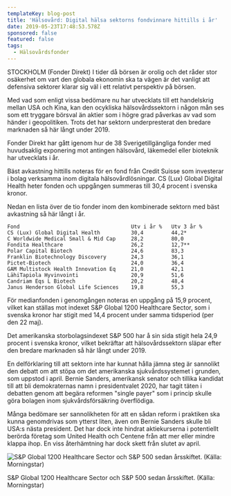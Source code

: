 ```yaml
---
templateKey: blog-post
title: 'Hälsovård: Digital hälsa sektorns fondvinnare hittills i år'
date: 2019-05-23T17:48:53.578Z
sponsored: false
featured: false
tags:
  - Hälsovårdsfonder
---
```

STOCKHOLM (Fonder Direkt) I tider då börsen är orolig och det råder stor osäkerhet om vart den globala ekonomin ska ta vägen är det vanligt att defensiva sektorer klarar sig väl i ett relativt perspektiv på börsen.

Med vad som enligt vissa bedömare nu har utvecklats till ett handelskrig mellan USA och Kina, kan den ocykliska hälsovårdssektorn i någon mån ses som ett tryggare börsval än aktier som i högre grad påverkas av vad som händer i geopolitiken. Trots det har sektorn underpresterat den bredare marknaden så här långt under 2019.

Fonder Direkt har gått igenom hur de 38 Sverigetillgängliga fonder med huvudsaklig exponering mot antingen hälsovård, läkemedel eller bioteknik har utvecklats i år.

Bäst avkastning hittills noteras för en fond från Credit Suisse som investerar i bolag verksamma inom digitala hälsovårdlösningar. CS (Lux) Global Digital Health heter fonden och uppgången summeras till 30,4 procent i svenska kronor.

Nedan en lista över de tio fonder inom den kombinerade sektorn med bäst avkastning så här långt i år.

```
Fond                                    Utv i år %   Utv 3 år %
CS (Lux) Global Digital Health          30,4         44,2*     
C Worldwide Medical Small & Mid Cap     28,2         80,0      
Fondita Healthcare                      26,2         12,7**    
Polar Capital Biotech                   24,6         83,3      
Franklin Biotechnology Discovery        24,3         36,1      
Pictet-Biotech                          24,0         36,4      
GAM Multistock Health Innovation Eq     21,0         42,1      
LähiTapiola Hyvinvointi                 20,9         51,6      
Candriam Eqs L Biotech                  20,2         48,4      
Janus Henderson Global Life Sciences    19,8         55,3      
```

För medianfonden i genomgången noteras en uppgång på 15,9 procent, vilket kan ställas mot indexet S&P Global 1200 Healthcare Sector, som i svenska kronor har stigit med 14,4 procent under samma tidsperiod (per den 22 maj).

Det amerikanska storbolagsindexet S&P 500 har å sin sida stigit hela 24,9 procent i svenska kronor, vilket bekräftar att hälsovårdssektorn släpar efter den bredare marknaden så här långt under 2019.

En delförklaring till att sektorn inte har kunnat hålla jämna steg är sannolikt den debatt om att stöpa om det amerikanska sjukvårdssystemet i grunden, som uppstod i april. Bernie Sanders, amerikansk senator och tillika kandidat till att bli demokraternas namn i presidentvalet 2020, har tagit täten i debatten genom att begära reformen "single payer" som i princip skulle göra bolagen inom sjukvårdsförsäkring överflödiga.

Många bedömare ser sannolikheten för att en sådan reform i praktiken ska kunna genomdrivas som ytterst liten, även om Bernie Sanders skulle bli USA:s nästa president. Det har dock inte hindrat aktiekurserna i potentiellt berörda företag som United Health och Centene från att mer eller mindre klappa ihop. En viss återhämtning har dock skett från slutet av april.

![  S&P Global 1200 Healthcare Sector och S&P 500 sedan årsskiftet. (Källa: Morningstar)](/img/hälsovård23maj.png)

<span class="image-caption">  S&P Global 1200 Healthcare Sector och S&P 500 sedan årsskiftet. (Källa: Morningstar)</span>
